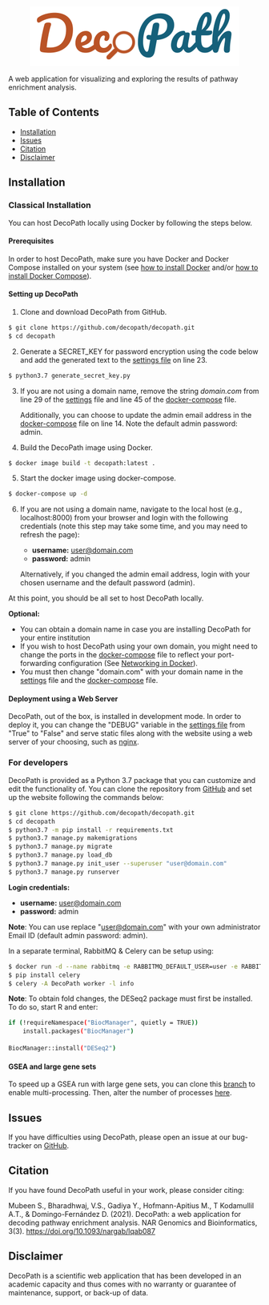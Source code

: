 <p align="center">
  <img src="viewer/static/img/decopath_logo.png" alt="DecoPath">
</p>

A web application for visualizing and exploring the results of pathway enrichment analysis.

## Table of Contents

* [Installation](#installation)
* [Issues](#issues)
* [Citation](#citation)
* [Disclaimer](#disclaimer)

## Installation

### Classical Installation

You can host DecoPath locally using Docker by following the steps below.

#### Prerequisites
In order to host DecoPath, make sure you have Docker and Docker Compose installed on your system (see [how to 
install Docker](https://docs.docker.com/engine/install/) and/or [how to install Docker Compose](https://docs.docker.com/compose/install/)).

#### Setting up DecoPath
1. Clone and download DecoPath from GitHub.
```bash
$ git clone https://github.com/decopath/decopath.git
$ cd decopath
```
2. Generate a SECRET_KEY for password encryption using the code below and add the generated text to the 
   [settings file](./DecoPath/settings.py) on line 23.
```bash
$ python3.7 generate_secret_key.py
```
3. If you are not using a domain name, remove the string *domain.com* from line 29 of the [settings](./DecoPath/settings.py)
   file and line 45 of the [docker-compose](./docker-compose.yaml) file.
   
   Additionally, you can choose to update the admin email address in the [docker-compose](./docker-compose.yaml) file on
   line 14. Note the default admin password: admin.
   

4. Build the DecoPath image using Docker.
```bash
$ docker image build -t decopath:latest .
```
5. Start the docker image using docker-compose.
```bash
$ docker-compose up -d
```
6. If you are not using a domain name, navigate to the local host (e.g., localhost:8000) from your browser and login 
with the following credentials (note this step may take some time, and you may need to refresh the page): 
   - **username:** user@domain.com
   - **password:** admin

   Alternatively, if you changed the admin email address, login with your chosen username and the default password (admin).

At this point, you should be all set to host DecoPath locally.

**Optional:**
- You can obtain a domain name in case you are installing DecoPath for your entire institution
- If you wish to host DecoPath using your own domain, you might need to change the ports in
the [docker-compose](./docker-compose.yaml) file to reflect your port-forwarding configuration (See [Networking in 
Docker](https://docs.docker.com/compose/networking/)).
- You must then change "domain.com" with your domain name in the [settings](./DecoPath/settings.py) file and the 
  [docker-compose](./docker-compose.yaml) file. 

#### Deployment using a Web Server
DecoPath, out of the box, is installed in development mode. In order to deploy it, you can change the "DEBUG" variable 
in the [settings file](./DecoPath/settings.py) from "True" to "False" and serve static files along with the website 
using a web server of your choosing, such as
[nginx](https://www.cleanpython.com/how-to-use-nginx-with-your-django-docker-image/).

### For developers

DecoPath is provided as a Python 3.7 package that you can customize and edit the functionality of. You can clone the 
repository from [GitHub](https://github.com/decopath/decopath) and set up the website following the commands below:

```bash
$ git clone https://github.com/decopath/decopath.git
$ cd decopath
$ python3.7 -m pip install -r requirements.txt
$ python3.7 manage.py makemigrations
$ python3.7 manage.py migrate
$ python3.7 manage.py load_db
$ python3.7 manage.py init_user --superuser "user@domain.com"
$ python3.7 manage.py runserver
```
**Login credentials:**
   - **username:** user@domain.com
   - **password:** admin

**Note**: You can use replace "user@domain.com" with your own administrator Email ID (default admin password: admin).

In a separate terminal, RabbitMQ & Celery can be setup using:

```bash
$ docker run -d --name rabbitmq -e RABBITMQ_DEFAULT_USER=user -e RABBITMQ_DEFAULT_PASS=password -e RABBITMQ_DEFAULT_VHOST=vhost -p 8080:15672 -p 5672:5672 rabbitmq:management
$ pip install celery
$ celery -A DecoPath worker -l info
```

**Note**: To obtain fold changes, the DESeq2 package must first be installed. To do so, start R and enter:

```bash
if (!requireNamespace("BiocManager", quietly = TRUE))
    install.packages("BiocManager")

BiocManager::install("DESeq2")
```

#### GSEA and large gene sets

To speed up a GSEA run with large gene sets, you can clone this
[branch](https://github.com/DecoPath/DecoPath/tree/increase_processes) to enable multi-processing. Then, alter the
number of processes [here](https://github.com/DecoPath/DecoPath/blob/increase_processes/viewer/src/gsea.py).

## Issues

If you have difficulties using DecoPath, please open an issue at our bug-tracker
on [GitHub](https://github.com/DecoPath/DecoPath/issues/new).

## Citation

If you have found DecoPath useful in your work, please consider citing:

Mubeen S., Bharadhwaj, V.S., Gadiya Y., Hofmann-Apitius M., T Kodamullil A.T., & Domingo-Fernández D. (2021).
DecoPath: a web application for decoding pathway enrichment analysis. NAR Genomics and Bioinformatics, 3(3). 
https://doi.org/10.1093/nargab/lqab087


## Disclaimer

DecoPath is a scientific web application that has been developed in an academic capacity and thus comes with no
warranty or guarantee of maintenance, support, or back-up of data.
